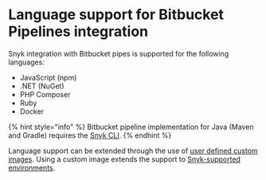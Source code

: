 # Language support for Bitbucket Pipelines integration

Snyk integration with Bitbucket pipes is supported for the following languages:

* JavaScript (npm)
* .NET (NuGet)
* PHP Composer
* Ruby
* Docker

{% hint style="info" %}
Bitbucket pipeline implementation for Java (Maven and Gradle) requires the [Snyk CLI](https://docs.snyk.io/snyk-cli).
{% endhint %}

Language support can be extended through the use of [user defined custom images](../user-defined-custom-images-for-cli.md). Using a custom image extends the support to [Snyk-supported environments](../../../getting-started/#how-can-snyk-work-in-my-environment).
